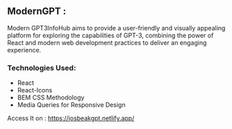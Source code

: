 ## ModernGPT :
Modern GPT3InfoHub aims to provide a user-friendly and visually appealing platform for exploring the capabilities of GPT-3, combining the power of React and modern web development practices to deliver an engaging experience.

### **Technologies Used:**
- React
- React-Icons
- BEM CSS Methodology
- Media Queries for Responsive Design

Access It on : https://josbeakgpt.netlify.app/
